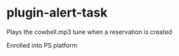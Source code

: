 # plugin-alert-task

Plays the cowbell.mp3 tune when a reservation is created

Enrolled into PS platform

